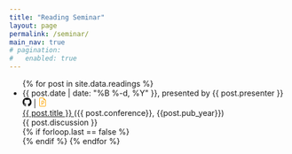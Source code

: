 ```yaml
---
title: "Reading Seminar"
layout: page
permalink: /seminar/
main_nav: true
# pagination: 
#   enabled: true
---
```



<ul class="post-list">
  {% for post in site.data.readings %}
    <li>
      <section class="post-meta">
      <div class="post-data">{{ post.date | date: "%B %-d, %Y" }}, presented by {{ post.presenter }}              
        <a href="{{post.code_link}}" target="_blank" style="color: black"><svg xmlns="http://www.w3.org/2000/svg" width="16" height="16" fill="currentColor" class="bi bi-github" viewBox="0 0 16 16">
         <path d="M8 0C3.58 0 0 3.58 0 8c0 3.54 2.29 6.53 5.47 7.59.4.07.55-.17.55-.38 0-.19-.01-.82-.01-1.49-2.01.37-2.53-.49-2.69-.94-.09-.23-.48-.94-.82-1.13-.28-.15-.68-.52-.01-.53.63-.01 1.08.58 1.23.82.72 1.21 1.87.87 2.33.66.07-.52.28-.87.51-1.07-1.78-.2-3.64-.89-3.64-3.95 0-.87.31-1.59.82-2.15-.08-.2-.36-1.02.08-2.12 0 0 .67-.21 2.2.82.64-.18 1.32-.27 2-.27s1.36.09 2 .27c1.53-1.04 2.2-.82 2.2-.82.44 1.1.16 1.92.08 2.12.51.56.82 1.27.82 2.15 0 3.07-1.87 3.75-3.65 3.95.29.25.54.73.54 1.48 0 1.07-.01 1.93-.01 2.2 0 .21.15.46.55.38A8.01 8.01 0 0 0 16 8c0-4.42-3.58-8-8-8"/></svg></a> | 
         <a href="{{post.ppt_link}}" style="color: orange" target="_blank"><svg xmlns="http://www.w3.org/2000/svg" width="16" height="16" fill="currentColor" class="bi bi-file-earmark-ppt" viewBox="0 0 16 16">
            <path d="M7 5.5a1 1 0 0 0-1 1V13a.5.5 0 0 0 1 0v-2h1.188a2.75 2.75 0 0 0 0-5.5zM8.188 10H7V6.5h1.188a1.75 1.75 0 1 1 0 3.5"/>
            <path d="M14 4.5V14a2 2 0 0 1-2 2H4a2 2 0 0 1-2-2V2a2 2 0 0 1 2-2h5.5zm-3 0A1.5 1.5 0 0 1 9.5 3V1H4a1 1 0 0 0-1 1v12a1 1 0 0 0 1 1h8a1 1 0 0 0 1-1V4.5z"/></svg></a>
      </div>
    <span><a href="{{ post.link }}" target="_blank"> {{ post.title }} </a> ({{ post.conference}}, {{post.pub_year}})</span>
    <div class="dotted-box">{{ post.discussion }}</div>
      </section>
    </li>
    {% if forloop.last == false %}
      <br>
    {% endif %}
  {% endfor %}
</ul>


<!-- <div aria-label="Page navigation" >
  <ul class="pagination" style="margin-left: 43%;">
    {% if paginator.previous_page %}
      <li class="page-item">
        <a class="page-link" href="{{ paginator.previous_page_path }}" aria-label="Previous">
          <span aria-hidden="true">&laquo;</span>
        </a>
      </li>
    {% else %}
      <li class="page-item disabled">
        <span class="page-link" aria-hidden="true">&laquo;</span>
      </li>
    {% endif %}
    {% for page in (1..paginator.total_pages) %}
    {% if page == paginator.page %}
      <li class="page-item active" aria-current="page">
        <span class="page-link">{{ page }}</span>
      </li>
    {% else %}
      <li class="page-item">
        <a class="page-link" href="{{ page.url }}">{{ page }}</a>
      </li>
    {% endif %}
  {% endfor %}
    {% if paginator.next_page %}
      <li class="page-item">
        <a class="page-link" href="{{ paginator.next_page_path }}" aria-label="Next">
          <span aria-hidden="true">&raquo;</span>
        </a>
      </li>
    {% else %}
      <li class="page-item disabled">
        <span class="page-link" aria-hidden="true">&raquo;</span>
      </li>
    {% endif %}
  </ul>
</div> -->
